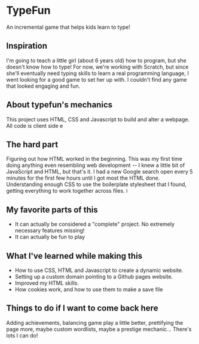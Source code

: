 # TypeFun
An incremental game that helps kids learn to type!

## Inspiration
I'm going to teach a little girl (about 6 years old) how to program, but she doesn't know how to type! For now, we're working with Scratch, but since she'll eventually need typing skills to learn a real programming language, I went looking for a good game to set her up with. I couldn't find any game that looked engaging and fun.

## About typefun's mechanics
This project uses HTML, CSS and Javascript to build and alter a webpage. All code is client side
e
## The hard part
Figuring out how HTML worked in the beginning. This was my first time doing anything even resembling web development -- I knew a little bit of JavaScript and HTML, but that's it. I had a new Google search open every 5 minutes for the first few hours until I got most the HTML done. Understanding enough CSS to use the boilerplate stylesheet that I found, getting everything to work together across files.
i
## My favorite parts of this
* It can actually be considered a "complete" project. No extremely necessary features missing!
* It can actually be fun to play

## What I've learned while making this
* How to use CSS, HTML and  Javascript to create a dynamic website.
* Setting up a custom domain pointing to a Github pages website.
* Improved my HTML skills.
* How cookies work, and how to use them to make a save file

## Things to do if I want to come back here
Adding achievements, balancing game play a little better, prettifying the page more, maybe custom wordlists, maybe a prestige mechanic... There's lots I can do!

